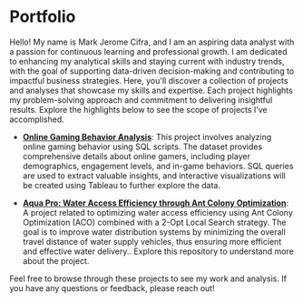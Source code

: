 # Portfolio

Hello! My name is Mark Jerome Cifra, and I am an aspiring data analyst with a passion for continuous learning and professional growth. I am dedicated to enhancing my analytical skills and staying current with industry trends, with the goal of supporting data-driven decision-making and contributing to impactful business strategies. Here, you'll discover a collection of projects and analyses that showcase my skills and expertise. Each project highlights my problem-solving approach and commitment to delivering insightful results. Explore the highlights below to see the scope of projects I’ve accomplished.

- [**Online Gaming Behavior Analysis**](https://github.com/markjeromecifra/Portfolio/tree/main/Online%20Gaming%20Behavior): This project involves analyzing online gaming behavior using SQL scripts. The dataset provides comprehensive details about online gamers, including player demographics, engagement levels, and in-game behaviors. SQL queries are used to extract valuable insights, and interactive visualizations will be created using Tableau to further explore the data.

- [**Aqua Pro: Water Access Efficiency through Ant Colony Optimization**](https://github.com/markjeromecifra/aquapro): A project related to optimizing water access efficiency using Ant Colony Optimization (ACO) combined with a 2-Opt Local Search strategy. The goal is to improve water distribution systems by minimizing the overall travel distance of water supply vehicles, thus ensuring more efficient and effective water delivery.. Explore this repository to understand more about the project.

Feel free to browse through these projects to see my work and analysis. If you have any questions or feedback, please reach out!
